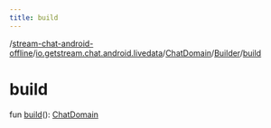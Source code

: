 ```yaml
---
title: build
---
```

/[stream-chat-android-offline](../../../index.md)/[io.getstream.chat.android.livedata](../../index.md)/[ChatDomain](../index.md)/[Builder](index.md)/[build](build.md)  
  
  
  
# build  
fun [build](build.md)(): [ChatDomain](../index.md)

